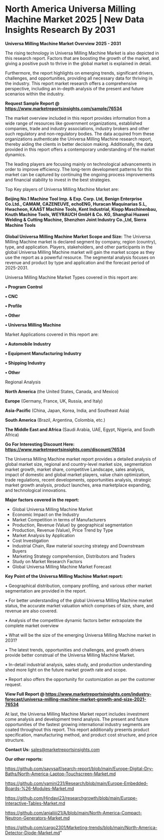 # North America Universa Milling Machine Market 2025 | New Data Insights Research By 2031

<Strong> Universa Milling Machine Market Overview 2025 - 2031</strong>

The rising technology in Universa Milling Machine Market is also depicted in this research report. Factors that are boosting the growth of the market, and giving a positive push to thrive in the global market is explained in detail.

Furthermore, the report highlights on emerging trends, significant drivers, challenges, and opportunities, providing all necessary data for thriving in the industry. This report market research offers a comprehensive perspective, including an in-depth analysis of the present and future scenarios within the industry.

<strong>Request Sample Report @ <a href=https://www.marketreportsinsights.com/sample/76534>https://www.marketreportsinsights.com/sample/76534</a></strong>

The market overview included in this report provides information from a wide range of resources like government organizations, established companies, trade and industry associations, industry brokers and other such regulatory and non-regulatory bodies. The data acquired from these organizations authenticate the Universa Milling Machine research report, thereby aiding the clients in better decision making. Additionally, the data provided in this report offers a contemporary understanding of the market dynamics.

The leading players are focusing mainly on technological advancements in order to improve efficiency. The long-term development patterns for this market can be captured by continuing the ongoing process improvements and financial stability to invest in the best strategies.

Top Key players of Universa Milling Machine Market are:

<strong>Beijing No.1 Machine Tool Imp. & Exp. Corp. Ltd, Benign Enterprise Co.Ltd., CAMAM, CAZENEUVE, echoENG, Huracan Maquinarias S.L, Hwacheon, KAAST Machine Tools, Kent Industrial, Klopp Maschinenbau, Knuth Machine Tools, WEYRAUCH GmbH & Co. KG, Shanghai Huawei Welding & Cutting Machine, Shenzhen Joint Industry Co.,Ltd, Sierra Machine Tools</strong>

<strong><b>Global Universa Milling Machine Market Scope and Size:</b></strong>
The Universa Milling Machine market is declared segment by company, region (country), type, and application. Players, stakeholders, and other participants in the global Universa Milling Machine market will gain the market scope as they use the report as a powerful resource. The segmental analysis focuses on revenue and product by type and application and the forecast period of 2025-2031.

Universa Milling Machine Market Types covered in this report are:

<strong>• Program Control

• CNC

• Profile

• Other

• Universa Milling Machine</strong>

Market Applications covered in this report are:

<strong>• Automobile Industry

• Equipment Manufacturing Industry

• Shipping Industry

• Other</strong> 

Regional Analysis

<strong>North America</strong> (the United States, Canada, and Mexico)

<strong>Europe</strong> (Germany, France, UK, Russia, and Italy)

<strong>Asia-Pacific</strong> (China, Japan, Korea, India, and Southeast Asia)

<strong>South America</strong> (Brazil, Argentina, Colombia, etc.)

<strong>The Middle East and Africa</strong> (Saudi Arabia, UAE, Egypt, Nigeria, and South Africa)

<strong>Go For Interesting Discount Here: <a href=https://www.marketreportsinsights.com/discount/76534>https://www.marketreportsinsights.com/discount/76534</a></strong>

The Universa Milling Machine market report provides a detailed analysis of global market size, regional and country-level market size, segmentation market growth, market share, competitive Landscape, sales analysis, impact of domestic and global market players, value chain optimization, trade regulations, recent developments, opportunities analysis, strategic market growth analysis, product launches, area marketplace expanding, and technological innovations.

<strong><b>Major factors covered in the report:</b></strong>
<ul>
  <li>Global Universa Milling Machine Market </li>
  <li>Economic Impact on the Industry</li>
  <li>Market Competition in terms of Manufacturers</li>
  <li>Production, Revenue (Value) by geographical segmentation</li>
  <li>Production, Revenue (Value), Price Trend by Type</li>
  <li>Market Analysis by Application</li>
  <li>Cost Investigation</li>
  <li>Industrial Chain, Raw material sourcing strategy and Downstream Buyers</li>
  <li>Marketing Strategy comprehension, Distributors and Traders</li>
  <li>Study on Market Research Factors</li>
  <li>Global Universa Milling Machine Market Forecast</li>
</ul>

<strong><b>Key Point of the Universa Milling Machine Market report:</b></strong>

• Geographical distribution, company profiling, and various other market segmentation are provided in the report.

• For better understanding of the global Universa Milling Machine market status, the accurate market valuation which comprises of size, share, and revenue are also covered.

• Analysis of the competitive dynamic factors better extrapolate the complete market overview

• What will be the size of the emerging Universa Milling Machine market in 2031?

• The latest trends, opportunities and challenges, and growth drivers provide better construal of the Universa Milling Machine Market.

• In-detail industrial analysis, sales study, and production understanding shed more light on the future market growth rate and scope.

• Report also offers the opportunity for customization as per the customer request.

<strong><b>View Full Report @ <a href=https://www.marketreportsinsights.com/industry-forecast/universa-milling-machine-market-growth-and-size-2021-76534>https://www.marketreportsinsights.com/industry-forecast/universa-milling-machine-market-growth-and-size-2021-76534</a></b></strong>


At last, the Universa Milling Machine Market report includes investment come analysis and development trend analysis. The present and future opportunities of the fastest growing international industry segments are coated throughout this report. This report additionally presents product specification, manufacturing method, and product cost structure, and price structure.

<strong>Contact Us:</strong>
sales@marketreportsinsights.com

<strong>Our other reports:</strong>

<a href=https://github.com/sayysaif/search-report/blob/main/Europe-Digital-Dry-Baths/North-America-Laptop-Touchscreen-Market.md>https://github.com/sayysaif/search-report/blob/main/Europe-Digital-Dry-Baths/North-America-Laptop-Touchscreen-Market.md</a>

<a href=https://github.com/yamini231/Research/blob/main/Europe-Embedded-Boards-%26-Modules-Market.md>https://github.com/yamini231/Research/blob/main/Europe-Embedded-Boards-%26-Modules-Market.md</a>

<a href=https://github.com/Hindavi23/researchgrowth/blob/main/Europe-Interactive-Tables-Market.md>https://github.com/Hindavi23/researchgrowth/blob/main/Europe-Interactive-Tables-Market.md</a>

<a href=https://github.com/anjaliiii21/A/blob/main/North-America-Compact-Neutron-Generators-Market.md>https://github.com/anjaliiii21/A/blob/main/North-America-Compact-Neutron-Generators-Market.md</a>

<a href=https://github.com/cargo2301/Marketing-trends/blob/main/North-America-Detector-Diode-Market.md>https://github.com/cargo2301/Marketing-trends/blob/main/North-America-Detector-Diode-Market.md</a>"
